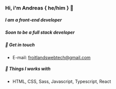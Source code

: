 ### Hi, i'm Andreas { he/him } 👋
##### I am a front-end developer
##### Soon to be a full stack developer
####
##### 💬 Get in touch
- E-mail: froitlandswebtech@gmail.com
##### 🔧 Things I works with
- HTML, CSS, Sass, Javascript, Typescript, React
